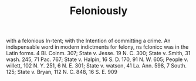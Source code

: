 ---
title: Feloniously
letter: F
permalink: "/definitions/bld-feloniously.html"
body: with a felonious In-tent; with the Intention of committing a crime. An indispensable
  word in modern indictments for felony, ns fclonicc was in the Latin forms. 4 Bl.
  Coinm. 307; State v. Jesse. 19 N. C. 300; State v. Smith, 31 wash. 245, 71 Pac.
  767; State v. Halpin, 16 S. D. 170, 91 N. W. 605; People v. willett, 102 N. Y. 251,
  6 N. E. 301; State v. watson, 41 La. Ann. 598, 7 South. 125; State v. Bryan, 112
  N. C. 848, 16 S. E. 909
published_at: '2018-07-07'
source: Black's Law Dictionary 2nd Ed (1910)
layout: post
---